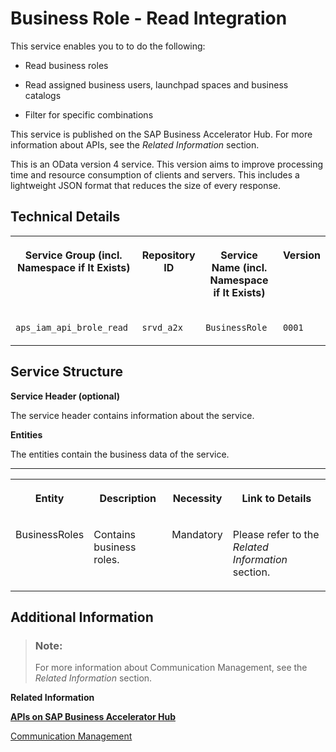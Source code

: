 <!-- loioacf3f0f7c9ab426785024abbfbb68117 -->

# Business Role - Read Integration



This service enables you to to do the following:

-   Read business roles

-   Read assigned business users, launchpad spaces and business catalogs

-   Filter for specific combinations


This service is published on the SAP Business Accelerator Hub. For more information about APIs, see the *Related Information* section.

This is an OData version 4 service. This version aims to improve processing time and resource consumption of clients and servers. This includes a lightweight JSON format that reduces the size of every response.



<a name="loioacf3f0f7c9ab426785024abbfbb68117__section_ozh_cvx_clb"/>

## Technical Details


<table>
<tr>
<th valign="top">

Service Group \(incl. Namespace if It Exists\)

</th>
<th valign="top">

Repository ID

</th>
<th valign="top">

Service Name \(incl. Namespace if It Exists\)

</th>
<th valign="top">

Version

</th>
</tr>
<tr>
<td valign="top">

`aps_iam_api_brole_read`

</td>
<td valign="top">

`srvd_a2x`

</td>
<td valign="top">

`BusinessRole`

</td>
<td valign="top">

`0001`

</td>
</tr>
</table>



<a name="loioacf3f0f7c9ab426785024abbfbb68117__section_ct2_xxx_clb"/>

## Service Structure

**Service Header \(optional\)**

The service header contains information about the service.

**Entities**

The entities contain the business data of the service.

****


<table>
<tr>
<th valign="top">

Entity

</th>
<th valign="top">

Description

</th>
<th valign="top">

Necessity

</th>
<th valign="top">

Link to Details

</th>
</tr>
<tr>
<td valign="top">

BusinessRoles

</td>
<td valign="top">

Contains business roles.

</td>
<td valign="top">

Mandatory

</td>
<td valign="top">

Please refer to the *Related Information* section.

</td>
</tr>
</table>



<a name="loioacf3f0f7c9ab426785024abbfbb68117__section_znk_jzx_clb"/>

## Additional Information

> ### Note:  
> For more information about Communication Management, see the *Related Information* section.

**Related Information**  


[**APIs on SAP Business Accelerator Hub**](https://help.sap.com/docs/SAP_S4HANA_CLOUD/0f69f8fb28ac4bf48d2b57b9637e81fa/1e60f14bdc224c2c975c8fa8bcfd7f3f.html?version=latest)

[Communication Management](../50-administration-and-ops/communication-management-2e84a10.md "The communication management apps allow you to integrate your system or solution with other systems to enable data exchange.")

